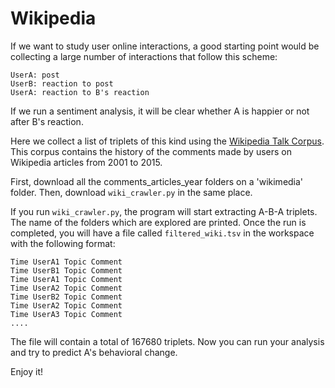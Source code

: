 # Wikipedia

If we want to study user online interactions, a good starting point would be collecting a large number of interactions that follow this scheme:

    UserA: post
    UserB: reaction to post
    UserA: reaction to B's reaction

If we run a sentiment analysis, it will be clear whether A is happier or not after B's reaction. 

Here we collect a list of triplets of this kind using the [Wikipedia Talk Corpus](https://figshare.com/articles/Wikipedia_Talk_Corpus/4264973). This corpus contains the history of the comments made by users on Wikipedia articles from 2001 to 2015. 

First, download all the comments_articles_year folders on a 'wikimedia' folder. Then, download ```wiki_crawler.py``` in the same place.

If you run ```wiki_crawler.py```, the program will start extracting A-B-A triplets. The name of the folders which are explored are printed. Once the run is completed, you will have a file called ```filtered_wiki.tsv``` in the workspace with the following format:

    Time UserA1 Topic Comment
    Time UserB1 Topic Comment
    Time UserA1 Topic Comment
    Time UserA2 Topic Comment
    Time UserB2 Topic Comment
    Time UserA2 Topic Comment
    Time UserA3 Topic Comment
    ....
  
The file will contain a total of 167680 triplets. Now you can run your analysis and try to predict A's behavioral change.

Enjoy it!



  
  

